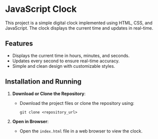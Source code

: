 # JavaScript Clock

This project is a simple digital clock implemented using HTML, CSS, and JavaScript. The clock displays the current time and updates in real-time.

## Features

- Displays the current time in hours, minutes, and seconds.
- Updates every second to ensure real-time accuracy.
- Simple and clean design with customizable styles.

## Installation and Running

1. **Download or Clone the Repository**:
   - Download the project files or clone the repository using:
     ```
     git clone <repository_url>
     ```

2. **Open in Browser**:
   - Open the `index.html` file in a web browser to view the clock.
